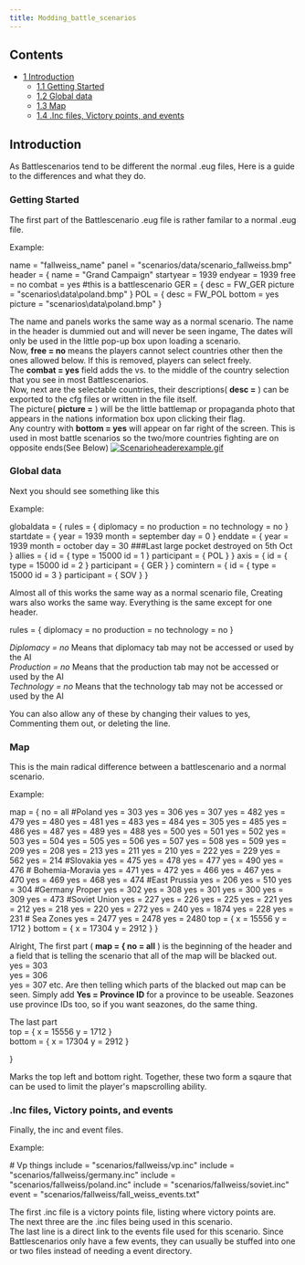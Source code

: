 ```yaml
---
title: Modding_battle_scenarios
---
```

 Contents
--------

*   [1 Introduction](#Introduction)
    *   [1.1 Getting Started](#Getting_Started)
    *   [1.2 Global data](#Global_data)
    *   [1.3 Map](#Map)
    *   [1.4 .Inc files, Victory points, and events](#.Inc_files.2C_Victory_points.2C_and_events)

Introduction
------------

As Battlescenarios tend to be different the normal .eug files, Here is a guide to the differences and what they do.

### Getting Started

The first part of the Battlescenario .eug file is rather familar to a normal .eug file.

Example:

name = "fallweiss\_name" panel = "scenarios/data/scenario\_fallweiss.bmp" header = { 	name = "Grand Campaign" startyear = 1939 endyear = 1939 free = no 	combat = yes	#this is a battlescenario 	GER = { 			desc = FW\_GER 			picture = "scenarios\\data\\poland.bmp"		 	} 	POL = { 			desc = FW\_POL 			bottom = yes 			picture = "scenarios\\data\\poland.bmp"		 	} 

The name and panels works the same way as a normal scenario. The name in the header is dummied out and will never be seen ingame, The dates will only be used in the little pop-up box upon loading a scenario.  
Now, **free = no** means the players cannot select countries other then the ones allowed below. If this is removed, players can select freely.  
The **combat = yes** field adds the vs. to the middle of the country selection that you see in most Battlescenarios.  
Now, next are the selectable countries, their descriptions( **desc =** ) can be exported to the cfg files or written in the file itself.  
The picture( **picture =** ) will be the little battlemap or propaganda photo that appears in the nations information box upon clicking their flag.  
Any country with **bottom = yes** will appear on far right of the screen. This is used in most battle scenarios so the two/more countries fighting are on opposite ends(See Below) [![Scenarioheaderexample.gif](/images/d/d1/Scenarioheaderexample.gif)](/wiki/File:Scenarioheaderexample.gif)

  

### Global data

Next you should see something like this

Example:

globaldata = { 	 rules = { diplomacy = no production = no technology = no } startdate = { year = 1939 month = september 		day = 0 } enddate = { year = 1939 month = october day = 30 ###Last large pocket destroyed on 5th Oct } 		allies = { 	 id = { type = 15000 id = 1 } 			participant = { POL } 				} 		axis = 	{ 	 id = { type = 15000 id = 2 } 			participant = { GER } 		} 		comintern = 	{ 	 id = { type = 15000 id = 3 } 			participant = { SOV } 		} 

Almost all of this works the same way as a normal scenario file, Creating wars also works the same way. Everything is the same except for one header.

rules = { diplomacy = no production = no technology = no } 

_Diplomacy = no_ Means that diplomacy tab may not be accessed or used by the AI  
_Production = no_ Means that the production tab may not be accessed or used by the AI  
_Technology = no_ Means that the technology tab may not be accessed or used by the AI  

You can also allow any of these by changing their values to yes, Commenting them out, or deleting the line.

### Map

This is the main radical difference between a battlescenario and a normal scenario.

Example:

map = { no = all #Poland yes = 303 yes = 306 yes = 307 yes = 482 yes = 479 yes = 480 yes = 481 yes = 483 yes = 484 yes = 305 yes = 485 yes = 486 yes = 487 yes = 489 yes = 488 yes = 500 yes = 501 yes = 502 yes = 503 yes = 504 yes = 505 yes = 506 yes = 507 yes = 508 yes = 509 yes = 209 yes = 208 yes = 213 yes = 211 yes = 210 yes = 222 yes = 229 yes = 562 yes = 214 #Slovakia yes = 475 yes = 478 yes = 477 yes = 490 yes = 476 # Bohemia-Moravia yes = 471 yes = 472 yes = 466 yes = 467 yes = 470 yes = 469 yes = 468 yes = 474 #East Prussia yes = 206 yes = 510 yes = 304 #Germany Proper yes = 302 yes = 308 yes = 301 yes = 300 yes = 309 yes = 473 #Soviet Union yes = 227 yes = 226 yes = 225 yes = 221 yes = 212 yes = 218 yes = 220 yes = 272 yes = 240 yes = 	1874 yes = 	228 yes = 	231 # Sea Zones yes = 2477 yes = 2478 yes = 2480 top = {	x = 15556 y = 1712 } bottom = {	x = 17304 y = 2912 } } 

Alright, The first part ( **map = { no = all** ) is the beginning of the header and a field that is telling the scenario that all of the map will be blacked out.  
yes = 303  
yes = 306  
yes = 307 etc. Are then telling which parts of the blacked out map can be seen. Simply add **Yes = Province ID** for a province to be useable. Seazones use province IDs too, so if you want seazones, do the same thing.

The last part  
top = { x = 15556 y = 1712 }  
bottom = { x = 17304 y = 2912 }  
  
}

Marks the top left and bottom right. Together, these two form a sqaure that can be used to limit the player's mapscrolling ability.

### .Inc files, Victory points, and events

Finally, the inc and event files.

Example:

\# Vp things include = "scenarios/fallweiss/vp.inc" include = "scenarios/fallweiss/germany.inc" include = "scenarios/fallweiss/poland.inc" include = "scenarios/fallweiss/soviet.inc" event = "scenarios/fallweiss/fall\_weiss\_events.txt" 

The first .inc file is a victory points file, listing where victory points are.  
The next three are the .inc files being used in this scenario.  
The last line is a direct link to the events file used for this scenario. Since Battlescenarios only have a few events, they can usually be stuffed into one or two files instead of needing a event directory.